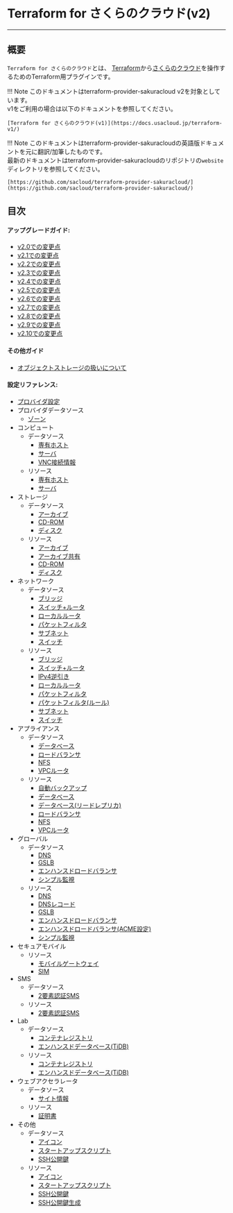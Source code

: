 # Terraform for さくらのクラウド(v2)

---

## 概要

`Terraform for さくらのクラウド`とは、
[Terraform](https://terraform.io)から[さくらのクラウド](http://cloud.sakura.ad.jp)を操作するためのTerraform用プラグインです。  

!!! Note
    このドキュメントはterraform-provider-sakuracloud v2を対象としています。  
    v1をご利用の場合は以下のドキュメントを参照してください。  
      
    [Terraform for さくらのクラウド(v1)](https://docs.usacloud.jp/terraform-v1/)
    
!!! Note
    このドキュメントはterraform-provider-sakuracloudの英語版ドキュメントを元に翻訳/加筆したものです。  
    最新のドキュメントはterraform-provider-sakuracloudのリポジトリの`website`ディレクトリを参照してください。
      
    [https://github.com/sacloud/terraform-provider-sakuracloud/](https://github.com/sacloud/terraform-provider-sakuracloud/)

## 目次

#### アップグレードガイド:

- [v2.0での変更点](guides/upgrade_to_v2.0.0)
- [v2.1での変更点](guides/upgrade_to_v2.1.0)
- [v2.2での変更点](guides/upgrade_to_v2.2.0)
- [v2.3での変更点](guides/upgrade_to_v2.3.0)
- [v2.4での変更点](guides/upgrade_to_v2.4.0)
- [v2.5での変更点](guides/upgrade_to_v2.5.0)
- [v2.6での変更点](guides/upgrade_to_v2.6.0)
- [v2.7での変更点](guides/upgrade_to_v2.7.0)
- [v2.8での変更点](guides/upgrade_to_v2.8.0)
- [v2.9での変更点](guides/upgrade_to_v2.9.0)
- [v2.10での変更点](guides/upgrade_to_v2.10.0)

#### その他ガイド

- [オブジェクトストレージの扱いについて](guides/object_storage)

#### 設定リファレンス:
- [プロバイダ設定](provider/)
- プロバイダデータソース
    - [ゾーン](d/zone)
- コンピュート
    - データソース
        - [専有ホスト](d/private_host)
        - [サーバ](d/server)
        - [VNC接続情報](d/server_vnc_info)
    - リソース
        - [専有ホスト](r/private_host)
        - [サーバ](r/server)
- ストレージ
    - データソース
        - [アーカイブ](d/archive)
        - [CD-ROM](d/cdrom)
        - [ディスク](d/disk)
    - リソース
        - [アーカイブ](r/archive)
        - [アーカイブ共有](r/archive_share)
        - [CD-ROM](r/cdrom)
        - [ディスク](r/disk)
- ネットワーク
    - データソース
        - [ブリッジ](d/bridge)
        - [スイッチ+ルータ](d/internet)
        - [ローカルルータ](d/local_router)
        - [パケットフィルタ](d/packet_filter)
        - [サブネット](d/subnet)
        - [スイッチ](d/switch)
    - リソース
        - [ブリッジ](r/bridge)
        - [スイッチ+ルータ](r/internet)
        - [IPv4逆引き](r/ipv4_ptr)
        - [ローカルルータ](r/local_router)
        - [パケットフィルタ](r/packet_filter)
        - [パケットフィルタ(ルール)](r/packet_filter_rules)
        - [サブネット](r/subnet)
        - [スイッチ](r/switch)
- アプライアンス
    - データソース
        - [データベース](d/database)
        - [ロードバランサ](d/load_balancer)
        - [NFS](d/nfs)
        - [VPCルータ](d/vpc_router)
    - リソース
        - [自動バックアップ](r/auto_backup)
        - [データベース](r/database)
        - [データベース(リードレプリカ)](r/database_read_replica)
        - [ロードバランサ](r/load_balancer)
        - [NFS](r/nfs)
        - [VPCルータ](r/vpc_router)
- グローバル
    - データソース
        - [DNS](d/dns)
        - [GSLB](d/gslb)
        - [エンハンスドロードバランサ](d/proxylb)
        - [シンプル監視](d/simple_monitor)
    - リソース
        - [DNS](r/dns)
        - [DNSレコード](r/dns_record)
        - [GSLB](r/gslb)
        - [エンハンスドロードバランサ](r/proxylb)
        - [エンハンスドロードバランサ(ACME設定)](r/proxylb_acme)
        - [シンプル監視](r/simple_monitor)
- セキュアモバイル
    - リソース
        - [モバイルゲートウェイ ](r/mobile_gateway)
        - [SIM](r/sim)
- SMS
    - データソース
        - [2要素認証SMS](d/esme)
    - リソース
        - [2要素認証SMS](r/esme)
- Lab
    - データソース
        - [コンテナレジストリ](d/container_registry)
        - [エンハンスドデータベース(TiDB)](d/enhanced_db)
    - リソース
        - [コンテナレジストリ](r/container_registry)
        - [エンハンスドデータベース(TiDB)](r/enhanced_db)
- ウェブアクセラレータ
    - データソース
        - [サイト情報](d/webaccel)
    - リソース
        - [証明書](r/webaccel_certificate)
- その他
    - データソース
        - [アイコン](d/icon)
        - [スタートアップスクリプト](d/note)
        - [SSH公開鍵](d/ssh_key)
    - リソース
        - [アイコン](r/icon)
        - [スタートアップスクリプト](r/note)
        - [SSH公開鍵](r/ssh_key)
        - [SSH公開鍵生成](r/ssh_key_gen)
